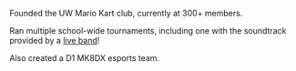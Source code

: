 Founded the UW Mario Kart club, currently at 300+ members. 

Ran multiple school-wide tournaments, including one with the soundtrack provided by a [live band](https://www.instagram.com/p/C5bE9nHLEyK/)!

Also created a D1 MK8DX esports team.